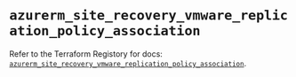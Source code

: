 # `azurerm_site_recovery_vmware_replication_policy_association`

Refer to the Terraform Registory for docs: [`azurerm_site_recovery_vmware_replication_policy_association`](https://registry.terraform.io/providers/hashicorp/azurerm/3.83.0/docs/resources/site_recovery_vmware_replication_policy_association).
